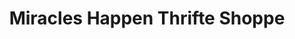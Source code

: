 ---
title: "Miracles Happen Thrifte Shoppe"
url: /stroudsburg/miracles-happen-thrifte-shoppe/
shop: Gebrauchtwaren
---